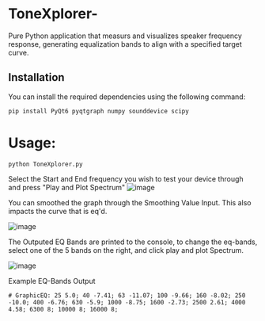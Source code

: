 # ToneXplorer-
 Pure Python application that measurs and visualizes speaker frequency response, generating equalization bands to align with a specified target curve.

## Installation

You can install the required dependencies using the following command:

```bash
pip install PyQt6 pyqtgraph numpy sounddevice scipy
```


# Usage:
```bash
python ToneXplorer.py
```

Select the Start and End frequency you wish to test your device through and press "Play and Plot Spectrum"
![image](https://github.com/TheTheoM/ToneXplorer-/assets/103237702/12671b71-165c-4b33-ad13-6ee7350faa57)

You can smoothed the graph through the Smoothing Value Input. This also impacts the curve that is eq'd.

![image](https://github.com/TheTheoM/ToneXplorer-/assets/103237702/17207ffa-f986-48d1-ad28-71592ef4efb6)

The Outputed EQ Bands are printed to the console, to change the eq-bands, select one of the 5 bands on the right, and click play and plot Spectrum.

![image](https://github.com/TheTheoM/ToneXplorer-/assets/103237702/9ff691e0-597b-4f7f-a3e9-cb3033825c37)

Example EQ-Bands Output
```
# GraphicEQ: 25 5.0; 40 -7.41; 63 -11.07; 100 -9.66; 160 -8.02; 250 -10.0; 400 -6.76; 630 -5.9; 1000 -8.75; 1600 -2.73; 2500 2.61; 4000 4.58; 6300 8; 10000 8; 16000 8;
```
